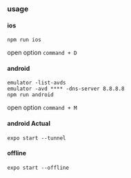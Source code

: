 ### usage

#### ios
```shell
npm run ios
```
open option `command + D`

#### android
```shell
emulator -list-avds
emulator -avd **** -dns-server 8.8.8.8
npm run android
```
open option `command + M`

#### android Actual
```shell
expo start --tunnel
```

#### offline
```shell
expo start --offline
```
